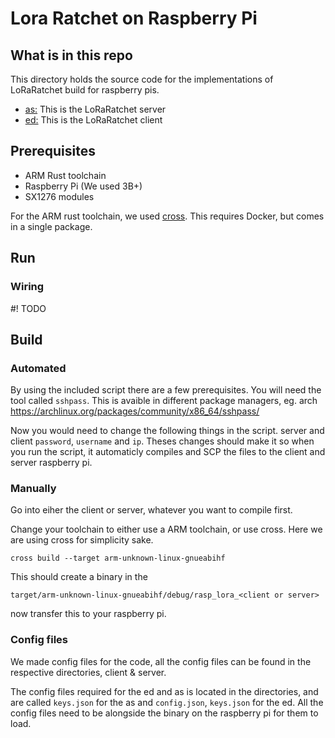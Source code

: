 # Lora Ratchet on Raspberry Pi

## What is in this repo

This directory holds the source code for the implementations of LoRaRatchet build for raspberry pis. 

* [as:](https://github.com/DavidCarl/loraRatchetThesis/tree/main/raspberry/as) This is the LoRaRatchet server
* [ed:](https://github.com/DavidCarl/loraRatchetThesis/tree/main/raspberry/ed) This is the LoRaRatchet client

## Prerequisites

* ARM Rust toolchain
* Raspberry Pi (We used 3B+)
* SX1276 modules

For the ARM rust toolchain, we used [cross](https://github.com/cross-rs/cross). This requires Docker, but comes in a single package.

## Run

### Wiring

#! TODO <Insert wiring diagram here>

## Build

### Automated

By using the included script there are a few prerequisites. You will need the tool called `sshpass`. This is avaible in different package managers, eg. arch https://archlinux.org/packages/community/x86_64/sshpass/

Now you would need to change the following things in the script. server and client `password`, `username` and `ip`. Theses changes should make it so when you run the script, it automaticly compiles and SCP the files to the client and server raspberry pi.

### Manually

Go into eiher the client or server, whatever you want to compile first. 

Change your toolchain to either use a ARM toolchain, or use cross. Here we are using cross for simplicity sake.

`cross build --target arm-unknown-linux-gnueabihf`

This should create a binary in the 

`target/arm-unknown-linux-gnueabihf/debug/rasp_lora_<client or server>`

now transfer this to your raspberry pi.

### Config files

We made config files for the code, all the config files can be found in the respective directories, client & server.

The config files required for the ed and as is located in the directories, and are called `keys.json` for the as and `config.json`, `keys.json` for the ed. All the config files need to be alongside the binary on the raspberry pi for them to load.